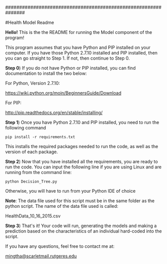 ###############################################################

#Health Model Readme

**Hello!** This is the the README for running the Model component
of the program!

This program assumes that you have Python and PIP installed
on your computer. If you have those Python 2.7.10 installed
and PIP installed, then you can go straight to Step 1. If not,
then continue to Step 0. 

**Step 0**) If you do not have Python or PIP installed, you can 
find documentation to install the two below:

For Python, Version 2.7.10:

https://wiki.python.org/moin/BeginnersGuide/Download

For PIP:

http://pip.readthedocs.org/en/stable/installing/


**Step 1**) Once you have Python 2.7.10 and PIP installed, you 
need to run the following command

```
pip install -r requirements.txt
```

This installs the required packages needed to run the code,
as well as the version of each package.


**Step 2**) Now that you have installed all the requirements,
you are ready to run the code. You can input the following
line if you are using Linux and are running from the command
line:

```
python Decision_Tree.py
```

Otherwise, you will have to run from your Python IDE of choice

**Note**: The data file used for this script must be in the same
folder as the python script. The name of the data file used is
called:

HealthData_10_16_2015.csv


**Step 3**) That's it! Your code will run, generating the models and
making a prediction based on the characteristics of an individual
hard-coded into the script.


If you have any questions, feel free to contact me at:

mingtha@scarletmail.rutgeres.edu
